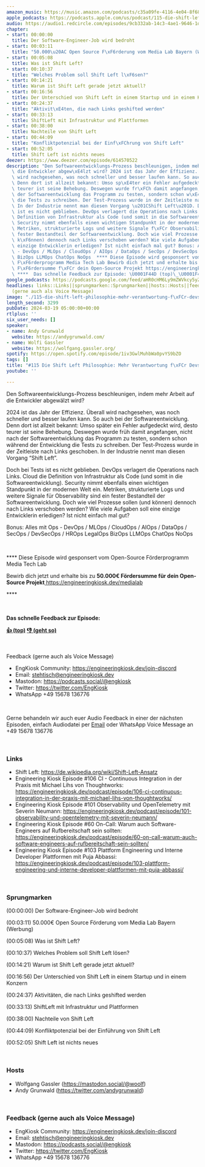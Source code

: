```yaml
---
amazon_music: https://music.amazon.com/podcasts/c35a09fe-4116-4e04-8f68-77d61b112e46/episodes/d59eb116-86f3-427d-9ed4-33b2f08aae19/engineering-kiosk-115-die-shift-left-philosophie-mehr-verantwortung-f%C3%BCr-devs
apple_podcasts: https://podcasts.apple.com/us/podcast/115-die-shift-left-philosophie-mehr-verantwortung-f%C3%BCr-devs/id1603082924?i=1000649662758&uo=4
audio: https://audio1.redcircle.com/episodes/9cb332ab-14c3-4ae1-9646-1dbc497bc152/stream.mp3
chapter:
- start: 00:00:00
  title: Der Software-Engineer-Job wird bedroht
- start: 00:03:11
  title: "50.000\u20AC Open Source F\xF6rderung vom Media Lab Bayern (Werbung)"
- start: 00:05:08
  title: Was ist Shift Left?
- start: 00:10:37
  title: "Welches Problem soll Shift Left l\xF6sen?"
- start: 00:14:21
  title: Warum ist Shift Left gerade jetzt aktuell?
- start: 00:16:56
  title: Der Unterschied von Shift Left in einem Startup und in einem Konzern
- start: 00:24:37
  title: "Aktivit\xE4ten, die nach Links geshifted werden"
- start: 00:33:13
  title: ShiftLeft mit Infrastruktur und Plattformen
- start: 00:38:00
  title: Nachteile von Shift Left
- start: 00:44:09
  title: "Konfliktpotenzial bei der Einf\xFChrung von Shift Left"
- start: 00:52:05
  title: Shift Left ist nichts neues
deezer: https://www.deezer.com/episode/614570522
description: "Den Softwareentwicklungs-Prozess beschleunigen, indem mehr Arbeit auf\
  \ die Entwickler abgew\xE4lzt wird? 2024 ist das Jahr der Effizienz. \xDCberall\
  \ wird nachgesehen, was noch schneller und besser laufen kann. So auch bei der Softwareentwicklung.\
  \ Denn dort ist allzeit bekannt: Umso sp\xE4ter ein Fehler aufgedeckt wird, desto\
  \ teurer ist seine Behebung. Deswegen wurde fr\xFCh damit angefangen, nicht nach\
  \ der Softwareentwicklung das Programm zu testen, sondern schon w\xE4hrend der Entwicklung\
  \ die Tests zu schreiben. Der Test-Prozess wurde in der Zeitleiste nach Links geschoben.\
  \ In der Industrie nennt man diesen Vorgang \u201CShift Left\u201D. Doch bei Tests\
  \ ist es nicht geblieben. DevOps verlagert die Operations nach Links. Cloud die\
  \ Definition von Infrastruktur als Code (und somit in die Softwareentwicklung).\
  \ Security nimmt ebenfalls einen wichtigen Standpunkt in der modernen Welt ein.\
  \ Metriken, strukturierte Logs und weitere Signale f\xFCr Observability sind ein\
  \ fester Bestandteil der Softwareentwicklung. Doch wie viel Prozesse sollen (und\
  \ k\xF6nnen) dennoch nach Links verschoben werden? Wie viele Aufgaben soll eine\
  \ einzige Entwicklerin erledigen? Ist nicht einfach mal gut? Bonus: Alles mit Ops\
  \ - DevOps / MLOps / CloudOps / AIOps / DataOps / SecOps / DevSecOps / HROps LegalOps\
  \ BizOps LLMOps ChatOps NoOps  **** Diese Episode wird gesponsert vom Open-Source\
  \ F\xF6rderprogramm Media Tech Lab Bewirb dich jetzt und erhalte bis zu 50.000\u20AC\
  \ F\xF6rdersumme f\xFCr dein Open-Source Projekt https://engineeringkiosk.dev/medialab\
  \ ****  Das schnelle Feedback zur Episode: \U0001F44D (top)\_\U0001F44E (geht so)"
google_podcasts: https://podcasts.google.com/feed/aHR0cHM6Ly9mZWVkcy5yZWRjaXJjbGUuY29tLzBlY2ZkZmQ3LWZkYTEtNGMzZC05NTE1LTQ3NjcyN2Y5ZGY1ZQ/episode/NDRiZTY3MzctZmQ0ZS00NjBhLThkNDYtZWQwYWVlOGNhZWEy?sa=X&ved=2ahUKEwj_5eiSy_-EAxUKpokEHVhuA6UQkfYCegQIARAF
headlines: links::Links||sprungmarken::Sprungmarken||hosts::Hosts||feedback-gerne-auch-als-voice-message::Feedback
  (gerne auch als Voice Message)
image: "./115-die-shift-left-philosophie-mehr-verantwortung-f\xFCr-devs.jpg"
length_second: 3299
pubDate: 2024-03-19 05:00:00+00:00
rtlplus: ''
six_user_needs: []
speaker:
- name: Andy Grunwald
  website: https://andygrunwald.com/
- name: Wolfi Gassler
  website: https://wolfgang.gassler.org/
spotify: https://open.spotify.com/episode/1iv3GwlMuhbWa0pvYS9bZO
tags: []
title: "#115 Die Shift Left Philosophie: Mehr Verantwortung f\xFCr Devs"
youtube: ''

---
```

<p>Den Softwareentwicklungs-Prozess beschleunigen, indem mehr Arbeit auf die Entwickler abgewälzt wird?</p><p>2024 ist das Jahr der Effizienz. Überall wird nachgesehen, was noch schneller und besser laufen kann. So auch bei der Softwareentwicklung. Denn dort ist allzeit bekannt: Umso später ein Fehler aufgedeckt wird, desto teurer ist seine Behebung. Deswegen wurde früh damit angefangen, nicht nach der Softwareentwicklung das Programm zu testen, sondern schon während der Entwicklung die Tests zu schreiben. Der Test-Prozess wurde in der Zeitleiste nach Links geschoben. In der Industrie nennt man diesen Vorgang “Shift Left”.</p><p>Doch bei Tests ist es nicht geblieben. DevOps verlagert die Operations nach Links. Cloud die Definition von Infrastruktur als Code (und somit in die Softwareentwicklung). Security nimmt ebenfalls einen wichtigen Standpunkt in der modernen Welt ein. Metriken, strukturierte Logs und weitere Signale für Observability sind ein fester Bestandteil der Softwareentwicklung. Doch wie viel Prozesse sollen (und können) dennoch nach Links verschoben werden? Wie viele Aufgaben soll eine einzige Entwicklerin erledigen? Ist nicht einfach mal gut?</p><p>Bonus: Alles mit Ops - DevOps / MLOps / CloudOps / AIOps / DataOps / SecOps / DevSecOps / HROps LegalOps BizOps LLMOps ChatOps NoOps</p><p><br></p><p>**** Diese Episode wird gesponsert vom Open-Source Förderprogramm Media Tech Lab</p><p>Bewirb dich jetzt und erhalte bis zu <strong>50.000€ Fördersumme für dein Open-Source Projekt</strong><a href="https://www.media-lab.de/de/media-tech-lab" rel="nofollow"> </a><a href="https://engineeringkiosk.dev/medialab">https://engineeringkiosk.dev/medialab</a></p><p>****</p><p><br></p><p><strong>Das schnelle Feedback zur Episode:</strong></p><p><a href="https://api.openpodcast.dev/feedback/115/upvote" rel="nofollow"><strong>👍 (top)</strong></a><strong> </strong><a href="https://api.openpodcast.dev/feedback/115/downvote" rel="nofollow"><strong>👎 (geht so)</strong></a></p><p><br></p><p>Feedback (gerne auch als Voice Message)</p><ul><li>EngKiosk Community: <a href="https://engineeringkiosk.dev/join-discord">https://engineeringkiosk.dev/join-discord</a> </li><li>Email: <a href="mailto:stehtisch@engineeringkiosk.dev" rel="nofollow">stehtisch@engineeringkiosk.dev</a></li><li>Mastodon: <a href="https://podcasts.social/@engkiosk" rel="nofollow">https://podcasts.social/@engkiosk</a></li><li>Twitter: <a href="https://twitter.com/EngKiosk" rel="nofollow">https://twitter.com/EngKiosk</a></li><li>WhatsApp +49 15678 136776</li></ul><p><br></p><p>Gerne behandeln wir auch euer Audio Feedback in einer der nächsten Episoden, einfach Audiodatei per <a href="https://engineeringkiosk.dev/kontakt/">Email</a> oder WhatsApp Voice Message an +49 15678 136776</p><p><br></p><h3 id="links">Links</h3><ul><li>Shift Left: <a href="https://de.wikipedia.org/wiki/Shift-Left-Ansatz" rel="nofollow">https://de.wikipedia.org/wiki/Shift-Left-Ansatz</a></li><li>Engineering Kiosk Episode #106 CI - Continuous Integration in der Praxis mit Michael Lihs von Thoughtworks: <a href="https://engineeringkiosk.dev/podcast/episode/106-ci-continuous-integration-in-der-praxis-mit-michael-lihs-von-thoughtworks/">https://engineeringkiosk.dev/podcast/episode/106-ci-continuous-integration-in-der-praxis-mit-michael-lihs-von-thoughtworks/</a></li><li>Engineering Kiosk Episode #101 Observability und OpenTelemetry mit Severin Neumann: <a href="https://engineeringkiosk.dev/podcast/episode/101-observability-und-opentelemetry-mit-severin-neumann/">https://engineeringkiosk.dev/podcast/episode/101-observability-und-opentelemetry-mit-severin-neumann/</a></li><li>Engineering Kiosk Episode #60 On-Call: Warum auch Software-Engineers auf Rufbereitschaft sein sollten: <a href="https://engineeringkiosk.dev/podcast/episode/60-on-call-warum-auch-software-engineers-auf-rufbereitschaft-sein-sollten/">https://engineeringkiosk.dev/podcast/episode/60-on-call-warum-auch-software-engineers-auf-rufbereitschaft-sein-sollten/</a></li><li>Engineering Kiosk Episode #103 Plattform Engineering und Interne Developer Plattformen mit Puja Abbassi: <a href="https://engineeringkiosk.dev/podcast/episode/103-plattform-engineering-und-interne-developer-plattformen-mit-puja-abbassi/">https://engineeringkiosk.dev/podcast/episode/103-plattform-engineering-und-interne-developer-plattformen-mit-puja-abbassi/</a></li></ul><p><br></p><h3 id="sprungmarken">Sprungmarken</h3><p>(00:00:00) Der Software-Engineer-Job wird bedroht</p><p>(00:03:11) 50.000€ Open Source Förderung vom Media Lab Bayern (Werbung)</p><p>(00:05:08) Was ist Shift Left?</p><p>(00:10:37) Welches Problem soll Shift Left lösen?</p><p>(00:14:21) Warum ist Shift Left gerade jetzt aktuell?</p><p>(00:16:56) Der Unterschied von Shift Left in einem Startup und in einem Konzern</p><p>(00:24:37) Aktivitäten, die nach Links geshifted werden</p><p>(00:33:13) ShiftLeft mit Infrastruktur und Plattformen</p><p>(00:38:00) Nachteile von Shift Left</p><p>(00:44:09) Konfliktpotenzial bei der Einführung von Shift Left</p><p>(00:52:05) Shift Left ist nichts neues</p><p><br></p><h3 id="hosts">Hosts</h3><ul><li>Wolfgang Gassler (<a href="https://mastodon.social/@woolf" rel="nofollow">https://mastodon.social/@woolf</a>)</li><li>Andy Grunwald (<a href="https://twitter.com/andygrunwald" rel="nofollow">https://twitter.com/andygrunwald</a>)</li></ul><p><br></p><h3 id="feedback-gerne-auch-als-voice-message">Feedback (gerne auch als Voice Message)</h3><ul><li>EngKiosk Community: <a href="https://engineeringkiosk.dev/join-discord">https://engineeringkiosk.dev/join-discord</a> </li><li>Email: <a href="mailto:stehtisch@engineeringkiosk.dev" rel="nofollow">stehtisch@engineeringkiosk.dev</a></li><li>Mastodon: <a href="https://podcasts.social/@engkiosk" rel="nofollow">https://podcasts.social/@engkiosk</a></li><li>Twitter: <a href="https://twitter.com/EngKiosk" rel="nofollow">https://twitter.com/EngKiosk</a></li><li>WhatsApp +49 15678 136776</li></ul>